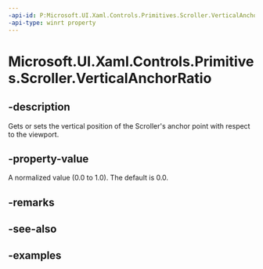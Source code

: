 ```yaml
---
-api-id: P:Microsoft.UI.Xaml.Controls.Primitives.Scroller.VerticalAnchorRatio
-api-type: winrt property
---
```


# Microsoft.UI.Xaml.Controls.Primitives.Scroller.VerticalAnchorRatio

<!--
public double VerticalAnchorRatio { get; set; }
-->

## -description

Gets or sets the vertical position of the Scroller's anchor point with respect to the viewport.

## -property-value

A normalized value (0.0 to 1.0). The default is 0.0.

## -remarks

## -see-also

## -examples


